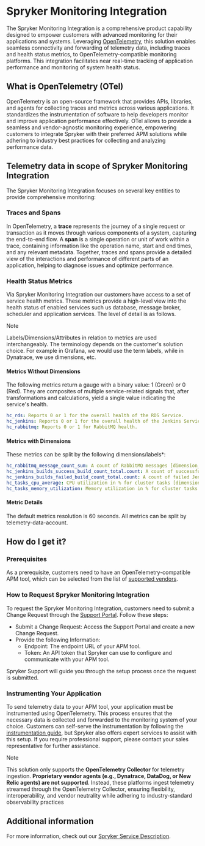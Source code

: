 # Spryker Monitoring Integration
The Spryker Monitoring Integration is a comprehensive product capability designed to empower customers with advanced monitoring for their applications and systems. Leveraging [OpenTelemetry](https://opentelemetry.io/), this solution enables seamless connectivity and forwarding of telemetry data, including traces and health status metrics, to OpenTelemetry-compatible monitoring platforms. This integration facilitates near real-time tracking of application performance and monitoring of system health status.

## What is OpenTelemetry (OTel)
OpenTelemetry is an open-source framework that provides APIs, libraries, and agents for collecting traces and metrics across various applications. It standardizes the instrumentation of software to help developers monitor and improve application performance effectively. OTel allows to provide a seamless and vendor-agnostic monitoring experience, empowering customers to integrate Spryker with their preferred APM solutions while adhering to industry best practices for collecting and analyzing performance data.

## Telemetry data in scope of Spryker Monitoring Integration
The Spryker Monitoring Integration focuses on several key entities to provide comprehensive monitoring:

### Traces and Spans
In OpenTelemetry, a **trace** represents the journey of a single request or transaction as it moves through various components of a system, capturing the end-to-end flow. A **span** is a single operation or unit of work within a trace, containing information like the operation name, start and end times, and any relevant metadata. Together, traces and spans provide a detailed view of the interactions and performance of different parts of an application, helping to diagnose issues and optimize performance.

### Health Status Metrics
Via Spryker Monitoring Integration our customers have access to a set of service health metrics. These metrics provide a high-level view into the health status of enabled services such us database, message broker, scheduler and application services. The level of detail is as follows.

> [!NOTE]
> Labels/Dimensions/Attributes in relation to metrics are used interchangeably. The terminology depends on the customer's solution choice. For example in Grafana, we would use the term labels, while in Dynatrace, we use dimensions, etc.

#### Metrics Without Dimensions
The following metrics return a gauge with a binary value: 1 (Green) or 0 (Red). They are composites of multiple service-related signals that, after transformations and calculations, yield a single value indicating the service's health.

```yaml
hc_rds: Reports 0 or 1 for the overall health of the RDS Service.
hc_jenkins: Reports 0 or 1 for the overall health of the Jenkins Service.
hc_rabbitmq: Reports 0 or 1 for RabbitMQ health.
```

#### Metrics with Dimensions
These metrics can be split by the following dimensions/labels*:
```yaml
hc_rabbitmq_message_count_sum: A count of RabbitMQ messages [dimension_queue, dimension_virtualhost].
hc_jenkins_builds_success_build_count_total.count: A count of successful Jenkins jobs [jenkins_job].
hc_jenkins_builds_failed_build_count_total.count: A count of failed Jenkins jobs [jenkins_job].
hc_tasks_cpu_average: CPU utilization in % for cluster tasks [dimension_clustername, dimension_servicename].
hc_tasks_memory_utilization: Memory utilization in % for cluster tasks [dimension_clustername, dimension_servicename].
```
#### Metric Details
The default metrics resolution is 60 seconds. All metrics can be split by telemetry-data-account.

## How do I get it?
### Prerequisites
As a prerequisite, customers need to have an OpenTelemetry-compatible APM tool, which can be selected from the list of [supported vendors](https://opentelemetry.io/ecosystem/vendors/). <br>

### How to Request Spryker Monitoring Integration
To request the Spryker Monitoring Integration, customers need to submit a Change Request through the [Support Portal](https://support.spryker.com/). Follow these steps:

- Submit a Change Request: Access the Support Portal and create a new Change Request.
- Provide the following Information:
  - Endpoint: The endpoint URL of your APM tool.
  - Token: An API token that Spryker can use to configure and communicate with your APM tool.

Spryker Support will guide you through the setup process once the request is submitted.

### Instrumenting Your Application
To send telemetry data to your APM tool, your application must be instrumented using OpenTelemetry. This process ensures that the necessary data is collected and forwarded to the monitoring system of your choice.
Customers can self-serve the instrumentation by following the [instrumentation guide](/docs/ca/dev/opentelemetry/how-to-instrument.md#integration), but Spryker also offers expert services to assist with this setup. If you require professional support, please contact your sales representative for further assistance.

> [!NOTE]
>This solution only supports the **OpenTelemetry Collector** for telemetry ingestion. **Proprietary vendor agents (e.g., Dynatrace, DataDog, or New Relic agents) are not supported**. Instead, these platforms ingest telemetry streamed through the OpenTelemetry Collector, ensuring flexibility, interoperability, and vendor neutrality while adhering to industry-standard observability practices

## Additional information
For more information, check out our [Spryker Service Description](https://spryker.com/ssd/).
